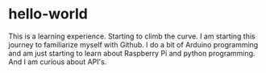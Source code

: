 # hello-world
This is a learning experience.  Starting to climb the curve.
I am starting this journey to familiarize myself with Github. I do a bit of Arduino programming and am just starting to learn about Raspberry Pi and python programming. And I am curious about API's.
